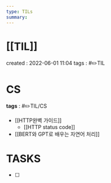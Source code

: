 ```yaml
---
type: TILs
summary: 
---
```


# [[TIL]]
created : 2022-06-01 11:04
tags : #✏️TIL

# CS
**tags** : #✏️TIL/CS 
- [[HTTP완벽 가이드]]
	- [[HTTP status code]]
- [[BERT와 GPT로 배우는 자연어 처리]]

# TASKS
- [ ] 
